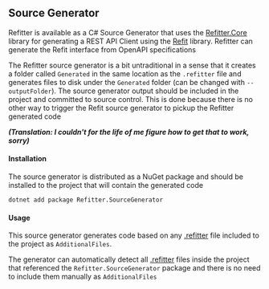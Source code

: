 ## Source Generator

Refitter is available as a C# Source Generator that uses the [Refitter.Core](/api/Refitter.Core.html) library for generating a REST API Client using the [Refit](https://github.com/reactiveui/refit) library. Refitter can generate the Refit interface from OpenAPI specifications

The Refitter source generator is a bit untraditional in a sense that it creates a folder called `Generated` in the same location as the `.refitter` file and generates files to disk under the `Generated` folder (can be changed with `--outputFolder`). The source generator output should be included in the project and committed to source control. This is done because there is no other way to trigger the Refit source generator to pickup the Refitter generated code 

***(Translation: I couldn't for the life of me figure how to get that to work, sorry)***

#### Installation

The source generator is distributed as a NuGet package and should be installed to the project that will contain the generated code

```shell
dotnet add package Refitter.SourceGenerator
```

#### Usage

This source generator generates code based on any [.refitter](refitter-file-format.md) file included to the project as `AdditionalFiles`.

The generator can automatically detect all [.refitter](refitter-file-format.md) files inside the project that referenced the `Refitter.SourceGenerator` package and there is no need to include them manually as `AdditionalFiles`